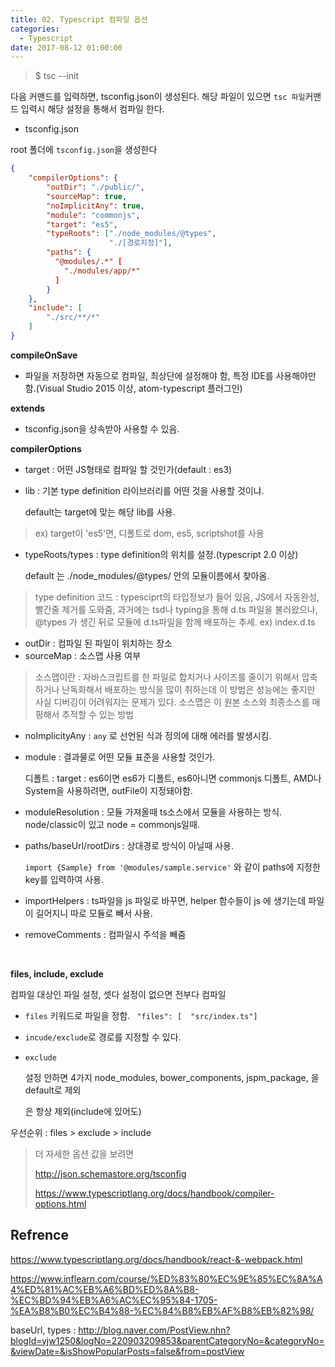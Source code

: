 ```yaml
---
title: 02. Typescript 컴파일 옵션
categories:
  - Typescript
date: 2017-08-12 01:00:00
---
```


> $ tsc --init

다음 커맨드를 입력하면, tsconfig.json이 생성된다. 해당 파일이 있으면 `tsc 파일`커맨드 입력시 해당 설정을 통해서 컴파일 한다.

- tsconfig.json

root 폴더에 `tsconfig.json`을 생성한다

```json
{
    "compilerOptions": {
        "outDir": "./public/",
        "sourceMap": true,
        "noImplicitAny": true,
        "module": "commonjs",
        "target": "es5",
      	"typeRoots": ["./node_modules/@types",
                      "./[경로지정]"],
      	"paths": {
          "@modules/.*" [
            "./modules/app/*"
          ]
      	}
    },
    "include": [
        "./src/**/*"
    ]
}
```

**compileOnSave**

- 파일을 저장하면 자동으로 컴파일, 최상단에 설정해야 함, 특정 IDE를 사용해야만 함.(Visual Studio 2015 이상, atom-typescript 플러그인)

**extends**

- tsconfig.json을 상속받아 사용할 수 있음.

**compilerOptions**

- target : 어떤 JS형태로 컴파일 할 것인가(default : es3)

- lib : 기본 type definition 라이브러리를 어떤 것을 사용할 것이냐.

  default는 target에 맞는 해당 lib를 사용.

> ex) target이  'es5'면, 디폴트로 dom, es5, scriptshot를 사용

- typeRoots/types : type definition의 위치를 설정.(typescript 2.0 이상)

  default 는 ./node_modules/@types/ 안의 모듈이름에서 찾아옴.

> type definition 코드 : typesciprt의 타입정보가 들어 있음, JS에서 자동완성, 빨간줄 제거를 도와줌, 과거에는 tsd나 typing을 통해 d.ts 파일을 불러왔으나, @types 가 생긴 뒤로 모듈에 d.ts파일을 함께 배포하는 추세. ex) index.d.ts

- outDir : 컴파일 된 파일이 위치하는 장소
- sourceMap : 소스맵 사용 여부

> 소스맵이란 : 자바스크립트를 한 파일로 합치거나 사이즈를 줄이기 위해서 압축하거나 난독화해서 배포하는 방식을 많이 취하는데 이 방법은 성능에는 좋지만 사실 디버깅이 어려워지는 문제가 있다. 소스맵은 이 원본 소스와 최종소스를 매핑해서 추적할 수 있는 방법

- noImplicityAny : `any` 로 선언된 식과 정의에 대해 에러를 발생시킴.

- module : 결과물로 어떤 모듈 표준을 사용할 것인가.

  디폴트 : target : es6이면 es6가 디폴트, es6아니면 commonjs 디폴트, AMD나 System을 사용하려면, outFile이 지정돼야함.

- moduleResolution : 모듈 가져올때 ts소스에서 모듈을 사용하는 방식. node/classic이 있고 node = commonjs일때.

- paths/baseUrl/rootDirs : 상대경로 방식이 아닐때 사용.

  `import {Sample} from '@modules/sample.service'` 와 같이 paths에 지정한 key를 입력하여 사용.

- importHelpers : ts파일을 js 파일로 바꾸면, helper 함수들이 js 에 생기는데 파일이 길어지니 따로 모듈로 빼서 사용.

- removeComments : 컴파일시 주석을 빼줌

  ​

**files, include, exclude**

컴파일 대상인 파일 설정, 셋다 설정이 없으면 전부다 컴파일

- `files` 키워드로 파일을 정함.   ` "files": [  "src/index.ts"]`

- `incude/exclude`로 경로를 지정할 수 있다.

- `exclude` 

  설정 안하면 4가지 node_modules, bower_components, jspm_package, <outDir> 을 default로 제외

  <outDir>은 항상 제외(include에 있어도)

우선순위 : files > exclude > include



> 더 자세한 옵션 값을 보려면
>
> http://json.schemastore.org/tsconfig
>
> https://www.typescriptlang.org/docs/handbook/compiler-options.html



## Refrence

https://www.typescriptlang.org/docs/handbook/react-&-webpack.html

https://www.inflearn.com/course/%ED%83%80%EC%9E%85%EC%8A%A4%ED%81%AC%EB%A6%BD%ED%8A%B8-%EC%BD%94%EB%A6%AC%EC%95%84-1705-%EA%B8%B0%EC%B4%88-%EC%84%B8%EB%AF%B8%EB%82%98/

baseUrl, types : http://blog.naver.com/PostView.nhn?blogId=yjw1250&logNo=220903209853&parentCategoryNo=&categoryNo=&viewDate=&isShowPopularPosts=false&from=postView


